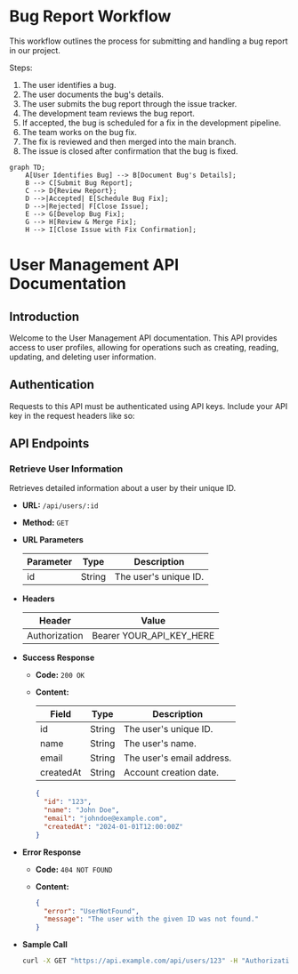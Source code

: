 # Bug Report Workflow

This workflow outlines the process for submitting and handling a bug report in our project.

Steps:
1. The user identifies a bug.
2. The user documents the bug's details.
3. The user submits the bug report through the issue tracker.
4. The development team reviews the bug report.
5. If accepted, the bug is scheduled for a fix in the development pipeline.
6. The team works on the bug fix.
7. The fix is reviewed and then merged into the main branch.
8. The issue is closed after confirmation that the bug is fixed.

```mermaid
graph TD;
    A[User Identifies Bug] --> B[Document Bug's Details];
    B --> C[Submit Bug Report];
    C --> D{Review Report};
    D -->|Accepted| E[Schedule Bug Fix];
    D -->|Rejected| F[Close Issue];
    E --> G[Develop Bug Fix];
    G --> H[Review & Merge Fix];
    H --> I[Close Issue with Fix Confirmation];
```

# User Management API Documentation

## Introduction

Welcome to the User Management API documentation. This API provides access to user profiles, allowing for operations such as creating, reading, updating, and deleting user information.

## Authentication

Requests to this API must be authenticated using API keys. Include your API key in the request headers like so:


## API Endpoints

### Retrieve User Information

Retrieves detailed information about a user by their unique ID.

- **URL:** `/api/users/:id`
- **Method:** `GET`
- **URL Parameters**

  | Parameter | Type   | Description       |
  |-----------|--------|-------------------|
  | id        | String | The user's unique ID. |

- **Headers**

  | Header        | Value            |
  |---------------|------------------|
  | Authorization | Bearer YOUR_API_KEY_HERE |

- **Success Response**

  - **Code:** `200 OK`
  - **Content:**

    | Field     | Type    | Description              |
    |-----------|---------|--------------------------|
    | id        | String  | The user's unique ID.    |
    | name      | String  | The user's name.         |
    | email     | String  | The user's email address.|
    | createdAt | String  | Account creation date.   |

    ```json
    {
      "id": "123",
      "name": "John Doe",
      "email": "johndoe@example.com",
      "createdAt": "2024-01-01T12:00:00Z"
    }
    ```

- **Error Response**

  - **Code:** `404 NOT FOUND`
  - **Content:**
  
    ```json
    {
      "error": "UserNotFound",
      "message": "The user with the given ID was not found."
    }
    ```

- **Sample Call**

  ```bash
  curl -X GET "https://api.example.com/api/users/123" -H "Authorization: Bearer YOUR_API_KEY_HERE"
